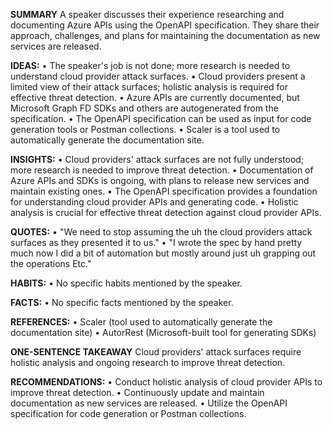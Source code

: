 **SUMMARY**
A speaker discusses their experience researching and documenting Azure APIs using the OpenAPI specification. They share their approach, challenges, and plans for maintaining the documentation as new services are released.

**IDEAS:**
• The speaker's job is not done; more research is needed to understand cloud provider attack surfaces.
• Cloud providers present a limited view of their attack surfaces; holistic analysis is required for effective threat detection.
• Azure APIs are currently documented, but Microsoft Graph FD SDKs and others are autogenerated from the specification.
• The OpenAPI specification can be used as input for code generation tools or Postman collections.
• Scaler is a tool used to automatically generate the documentation site.

**INSIGHTS:**
• Cloud providers' attack surfaces are not fully understood; more research is needed to improve threat detection.
• Documentation of Azure APIs and SDKs is ongoing, with plans to release new services and maintain existing ones.
• The OpenAPI specification provides a foundation for understanding cloud provider APIs and generating code.
• Holistic analysis is crucial for effective threat detection against cloud provider APIs.

**QUOTES:**
• "We need to stop assuming the uh the cloud providers attack surfaces as they presented it to us."
• "I wrote the spec by hand pretty much now I did a bit of automation but mostly around just uh grapping out the operations Etc."

**HABITS:**
• No specific habits mentioned by the speaker.

**FACTS:**
• No specific facts mentioned by the speaker.

**REFERENCES:**
• Scaler (tool used to automatically generate the documentation site)
• AutorRest (Microsoft-built tool for generating SDKs)

**ONE-SENTENCE TAKEAWAY**
Cloud providers' attack surfaces require holistic analysis and ongoing research to improve threat detection.

**RECOMMENDATIONS:**
• Conduct holistic analysis of cloud provider APIs to improve threat detection.
• Continuously update and maintain documentation as new services are released.
• Utilize the OpenAPI specification for code generation or Postman collections.

